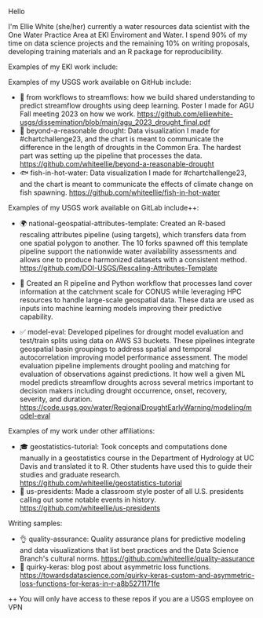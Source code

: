 Hello 

I'm Ellie White (she/her) currently a water resources data scientist with the One Water Practice Area at EKI Enviroment and Water. I spend 90% of my time on data science projects and the remaining 10% on writing proposals, developing training materials and an R package for reproducibility.

Examples of my EKI work include: 

Examples of my USGS work available on GitHub include:
* 🔮 from workflows to streamflows: how we build shared understanding to predict streamflow droughts using deep learning. Poster I made for AGU Fall meeting 2023 on how we work. https://github.com/elliewhite-usgs/dissemination/blob/main/agu_2023_drought_final.pdf
* 🌊 beyond-a-reasonable drought: Data visualization I made for #chartchallenge23, and the chart is meant to communicate the difference in the length of droughts in the Common Era. The hardest part was setting up the pipeline that processes the data. https://github.com/whiteellie/beyond-a-reasonable-drought
* 🐟 fish-in-hot-water: Data visualization I made for #chartchallenge23, and the chart is meant to communicate the effects of climate change on fish spawning.	https://github.com/whiteellie/fish-in-hot-water 

Examples of my USGS work available on GitLab include++:
* 🌍 national-geospatial-attributes-template: Created an R-based rescaling attributes pipeline (using targets), which transfers data from one spatial polygon to another. The 10 forks spawned off this template pipeline support the nationwide water availability assessments and allows one to produce harmonized datasets with a consistent method. https://github.com/DOI-USGS/Rescaling-Attributes-Template 

* :checkered_flag: Created an R pipeline and Python workflow that processes land cover information at the catchment scale for CONUS while leveraging HPC resources to handle large-scale geospatial data. These data are used as inputs into machine learning models improving their predictive capability.

* ✅ model-eval: Developed pipelines for drought model evaluation and test/train splits using data on AWS S3 buckets. These pipelines integrate geospatial basin groupings to address spatial and temporal autocorrelation improving model performance assessment. The model evaluation pipeline implements drought pooling and matching for evaluation of observations against predictions. It how well a given ML model predicts streamflow droughts across several metrics important to decision makers including drought occurrence, onset, recovery, severity, and duration. https://code.usgs.gov/water/RegionalDroughtEarlyWarning/modeling/model-eval

Examples of my work under other affiliations:
* 🎓 geostatistics-tutorial: Took concepts and computations done manually in a geostatistics course in the Department of Hydrology at UC Davis and translated it to R. Other students have used this to guide their studies and graduate research. https://github.com/whiteellie/geostatistics-tutorial 
* 👑 us-presidents: Made a classroom style poster of all U.S. presidents calling out some notable events in history. https://github.com/whiteellie/us-presidents  

Writing samples:
* 👌 quality-assurance: Quality assurance plans for predictive modeling and data visualizations that list best practices and the Data Science Branch's cultural norms. https://github.com/whiteellie/quality-assurance
* 📔 quirky-keras: blog post about asymmetric loss functions. https://towardsdatascience.com/quirky-keras-custom-and-asymmetric-loss-functions-for-keras-in-r-a8b5271171fe


++ You will only have access to these repos if you are a USGS employee on VPN
